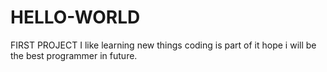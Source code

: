 # HELLO-WORLD
FIRST PROJECT
I like learning new things
coding is part of it
hope i will be the best programmer in future.
